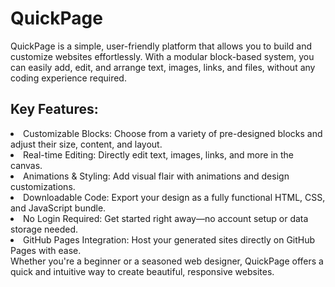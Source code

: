 <h1>QuickPage</h1>
QuickPage is a simple, user-friendly platform that allows you to build and customize websites effortlessly. With a modular block-based system, you can easily add, edit, and arrange text, images, links, and files, without any coding experience required.

<h2>Key Features:</h2>
<li>Customizable Blocks: Choose from a variety of pre-designed blocks and adjust their size, content, and layout.</li>
<li>Real-time Editing: Directly edit text, images, links, and more in the canvas.</li>
<li>Animations & Styling: Add visual flair with animations and design customizations.</li>
<li>Downloadable Code: Export your design as a fully functional HTML, CSS, and JavaScript bundle.</li>
<li>No Login Required: Get started right away—no account setup or data storage needed.</li>
<li>GitHub Pages Integration: Host your generated sites directly on GitHub Pages with ease.</li>
Whether you're a beginner or a seasoned web designer, QuickPage offers a quick and intuitive way to create beautiful, responsive websites.
